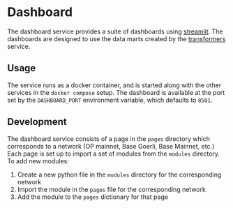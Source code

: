 # Dashboard

The dashboard service provides a suite of dashboards using [streamlit](https://streamlit.io/). The dashboards are designed to use the data marts created by the [transformers](../transformers/) service. 

## Usage

The service runs as a docker container, and is started along with the other services in the `docker compose` setup. The dashboard is available at the port set by the `DASHBOARD_PORT` environment variable, which defaults to `8501`.

## Development

The dashboard service consists of a page in the `pages` directory which corresponds to a network (OP mainnet, Base Goerli, Base Mainnet, etc.) Each page is set up to import a set of modules from the `modules` directory. To add new modules:

1. Create a new python file in the `modules` directory for the corresponding network
1. Import the module in the `pages` file for the corresponding network
1. Add the module to the `pages` dictionary for that page
